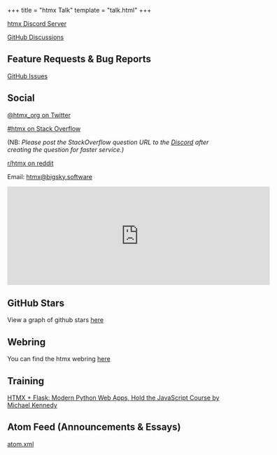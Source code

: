 +++
title = "htmx Talk"
template = "talk.html"
+++

[htmx Discord Server](/discord)

[GitHub Discussions](https://github.com/bigskysoftware/htmx/discussions)

## Feature Requests & Bug Reports

[GitHub Issues](https://github.com/bigskysoftware/htmx/issues)

## Social

[@htmx_org on Twitter](https://twitter.com/htmx_org)

[#htmx on Stack Overflow](https://stackoverflow.com/questions/tagged/htmx)

(NB: _Please post the StackOverflow question URL to the [Discord](https://htmx.org/discord) after creating the question
for faster service.)_

[r/htmx on reddit](https://www.reddit.com/r/htmx/)

Email: [htmx@bigsky.software](mailto:htmx@bigsky.software)

<iframe src="https://github.com/sponsors/bigskysoftware/card" title="Sponsor bigskysoftware" height="225" width="600" style="border: 0;"></iframe>

## GitHub Stars

View a graph of github stars [here](https://star-history.com/#bigskysoftware/htmx&Date)

## Webring

You can find the htmx webring [here](@/webring.md)

## Training

[HTMX + Flask: Modern Python Web Apps, Hold the JavaScript Course by Michael Kennedy](https://training.talkpython.fm/courses/htmx-flask-modern-python-web-apps-hold-the-javascript)

## Atom Feed (Announcements & Essays)

[atom.xml](/atom.xml)
